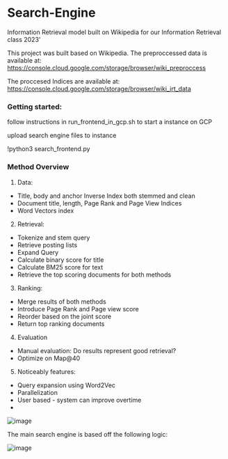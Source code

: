 # Search-Engine
Information Retrieval model built on Wikipedia for our Information Retrieval class 2023' 

This project was built based on Wikipedia. The preproccessed data is available at: https://console.cloud.google.com/storage/browser/wiki_preproccess

The proccesed Indices are available at: https://console.cloud.google.com/storage/browser/wiki_irt_data

### Getting started:
follow instructions in run_frontend_in_gcp.sh to start a instance on GCP

upload search engine files to instance

!python3 search_frontend.py

### Method Overview 
1.	Data: 
-	Title, body and anchor Inverse Index both stemmed and clean
-	Document title, length, Page Rank and Page View Indices
-	Word Vectors index 
2.	Retrieval: 
-	Tokenize and stem query
-	Retrieve posting lists
-	Expand Query
-	Calculate binary score for title
-	Calculate BM25 score for text
-	Retrieve the top scoring documents for both methods
3.	Ranking: 
-	Merge results of both methods
-	Introduce Page Rank and Page view score 
-	Reorder based on the joint score
-	Return top ranking documents
4.	Evaluation
-	Manual evaluation: Do results represent good retrieval?
-	Optimize on Map@40 
5.	Noticeably features: 
-	Query expansion using Word2Vec 
-	Parallelization
-	User based - system can improve overtime
-	
![image](https://user-images.githubusercontent.com/87470704/212546884-a672b6b1-64b9-4e0f-a568-a348ec22ac8f.png)

The main search engine is based off the following logic:

![image](https://user-images.githubusercontent.com/87470704/212547089-d8f939ef-05fd-4b9b-a23b-271f90d029f2.png)
